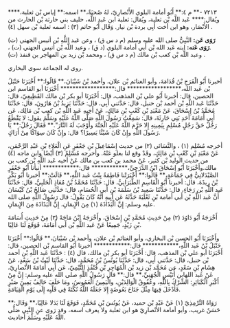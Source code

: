 ٧٢١٣ -** م ٤:** أَبُو أمامة البلوي الأَنْصارِيّ، لهُ صُحبَةٌ،** اسمه:** إياس بْن ثعلبة،**** ويُقال:**** عَبد اللَّه بْن ثعلبة، ويُقال: ثعلبة ابن عَبد اللَّه، حليف بني حارثة بْن الحارث من الأَنْصَار، وهو ابن أخت أَبِي بردة بْن نيار. وَقَال أَبُو حاتم (٣) : اسمه ثعلبة بْن سهل (٤) .

**رَوَى عَن:** النَّبِيُّ صلى الله عليه وسلم (م د س ق) ، وعن عَبد اللَّهِ بْن أنيس الجهني (ت) .**رَوَى عَنه:** ابنه عَبد الله بْن أَبي أمامة البلوي (د ق) ، وعبد اللَّه بْن أنيس الجهني (ت) ، وعبد اللَّه بْن كعب بْن مالك (م د س ق) ، ومحمد بْن زيد بن المهاجر بن قنفذ (ت) .

روى له الجماعة سوى البخاري.

أخبرنا أَبُو الْفَرَجِ بْنُ قُدَامَةَ، وأبو الغنائم بْن علان، وأحمد بْنُ شَيْبَانَ،** قَالُوا:** أَخْبَرَنَا حَنْبَلُ بْن عَبد الله،****************** قال:****************** أَخْبَرَنَا أبو القاسم ابن الحصين، قال: أخبرنا أَبُو علي بْن المذهب، قال: أَخْبَرَنَا أبو بكر بْن مالك القَطِيعِيّ، قال: حَدَّثَنَا عَبد اللَّهِ بْن أحمد بْن حنبل، قال: حَدَّثني أَبِي، قال: حَدَّثَنَا يَزِيدُ بْنُ هَارُونَ، قال: حَدَّثَنَا مُحَمَّدُ بْنُ إِسْحَاقَ، عَنْ مَعْبَدِ بْنِ كَعْبِ بْنِ مَالِكٍ، عَنْ أَخِيهِ عَبد اللَّهِ بْن كعب بْن مَالِك، عَن أَبِي أُمَامَةَ أَحَدِ بَنِي حَارِثَةَ، قال: سَمِعْتُ رَسُولَ اللَّهِ صَلَّى اللَّهُ عَلَيْهِ وسَلَّمَ يقول: لا يَقْطَعُ رَجُلٌ حَقَّ رَجُلٍ مُسْلِمٍ بِيَمِينِهِ إِلا حَرَّمَ اللَّهُ عَلَيْهِ الْجَنَّةَ وأَوْجَبَ لَهُ النَّارَ".** فَقَالَ رَجُلٌ:** يَا رَسُولَ اللَّهِ وإِنْ كَانَ شَيْئًا يَسِيرًا؟ قال: وإِنْ كَانَ سِوَاكًا مِنْ أَرَاكٍ.

أخرجه مُسْلِم (١) ، والنَّسَائي (٢) من حديث إِسْمَاعِيلَ بْنِ جَعْفَرٍ عَنِ الْعَلاءِ بْنِ عَبْدِ الرَّحْمَنِ، عَنْ مَعْبَدِ بْنِ كَعْبِ بْنِ مَالِكٍ، وقَدْ وقع لنا بعلو عَنْهُ. وأخرجه مُسْلِمٌ (٣) أَيْضًا وابن ماجه (٤) من حديث الوليد بْن كثير، عَنْ محمد بن كعب بن مالك عَنْ أخيه عَبد اللَّهِ بْن كعب بن مالك.وأَخْبَرَنَا أَبُو إِسْحَاقَ ابْنُ الدَّرَجِيِّ،************ قال:************ أنبأنا أَبُو جَعْفَرٍ الصَّيْدَلانِيُّ فِي جَمَاعَةٍ،** قَالُوا:** أَخْبَرَتْنا فَاطِمَةُ بِنْتُ عَبد اللَّهِ،** قَالَتْ:** أخبرنا أَبُو بَكْرِ بْنُ رِيذَةَ، قال: أخبرنا أَبُو الْقَاسِمِ الطَّبَرَانِيُّ، قال: حَدَّثَنَا مُحَمَّدُ بْنُ مُعَاذٍ الْحَلَبِيُّ، قال: حَدَّثَنَا عَبد اللَّهِ بْن رَجَاءٍ، قال: حَدَّثَنَا سَعِيد بْنُ سَلَمَةَ بْنِ أَبي الْحُسَامِ، قال: حَدَّثَنِي صَالِحُ بْنُ كَيْسَانَ أَنَّ عَبد اللَّهِ بْن أَبي أمامة بْنِ ثَعْلَبَةَ حَدَّثَهُ عَن أَبِيهِ أَنَّهُ كَانَ يَقُولُ: قال رَسُولُ اللَّهِ صلى الله عليه وسلم: إِنَّ الْبَذَاذَةَ (١) مِنَ الإِيمَانِ، إِنَّ الْبَذَاذَةَ مِنَ الإِيمَانِ.

أَخْرَجَهُ أَبُو دَاوُدَ (٢) مِنْ حَدِيثِ مُحَمَّدِ بْنِ إِسْحَاقَ، وأَخْرَجَهُ ابْنُ مَاجَهْ (٣) مِنْ حَدِيثِ أُسَامَةَ بْنِ زَيْدٍ، جَمِيعًا عَنْ عَبد اللَّهِ بْن أَبي أُمَامَةَ، فَوَقَعَ لَنَا عَالِيًا.

وأَخْبَرَنَا أَبُو الحسن بْن البخاري، وأبو الغنائم بْن علان، وأحمد بْن شَيْبَانَ،** قَالُوا:** أَخْبَرَنَا حَنْبَلُ بْنُ عَبد اللَّهِ،************ قال:************ أخبرنا أَبُو القاسم بْن الحصين، قال: أَخْبَرَنَا أبو علي بْن المذهب، قال: أَخْبَرَنَا أبو بكر بْن مالك، قال (٤) : حَدَّثَنَا عَبد اللَّهِ بْن أحمد بْن حنبل، قال: حَدَّثني أَبِي، قال: حَدَّثَنَا يُونُسُ بْنُ مُحَمَّدٍ، قال: حَدَّثَنَا لَيْثُ بْنُ سَعْدٍ، عَنْ هِشَامِ بْنِ سَعْدٍ، عن مُحَمَّد بْن زيد بْن الْمُهَاجِرِ بْنِ قُنْفُذٍ التَّيْمِيّ، عَن أَبِي أُمَامَةَ الأَنْصارِيّ، عَنْ عَبد اللهابن أُنَيْسٍ الْجُهَنِيِّ،** قال:** قال رَسُولُ اللَّهِ صلى الله عليه وسلم: إِنَّ مِنْ أَكْبَرِ الْكَبَائِرِ: الشِّرْكُ بِاللَّهِ، وعُقُوقُ الْوَالِدَيْنِ، والْيَمِينُ الْغَمُوسُ، ومَا حَلَفَ حَالِفٌ يَمِينَ صَبْرٍ فَأَدْخَلَ فِيهَا مِثْلَ جَنَاحَ بَعُوضَةٍ إِلا جَعَلَهُ اللَّهُ نُكْتَةً فِي قَلْبِه إِلَى يَوْمِ الْقِيَامَةِ.

رَوَاهُ التِّرْمِذِيّ (١) عَنْ عَبْد بْن حميد، عَنْ يُونُسَ بْنِ مُحَمَّدٍ، فَوَقَعَ لَنَا بَدَلا عَالِيًا،** وَقَال:** حَسَنٌ غريب، وأبو أمامة الأَنْصارِيّ هو ابن ثعلبة ولا يعرف اسمه، وقد رَوى عنِ النَّبِي صَلَّى اللَّهُ عَلَيْهِ وسَلَّمَ أحاديث.